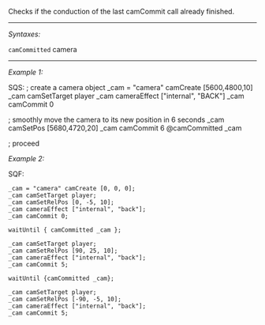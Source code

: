 Checks if the conduction of the last camCommit call already finished.


---
*Syntaxes:*

`camCommitted` camera

---
*Example 1:*

SQS:
<sqs>
; create a camera object
_cam = "camera" camCreate [5600,4800,10]
_cam camSetTarget player
_cam cameraEffect ["internal", "BACK"]
_cam camCommit 0

; smoothly move the camera to its new position in 6 seconds
_cam camSetPos [5680,4720,20]
_cam camCommit 6
@camCommitted _cam

; proceed
</sqs>

*Example 2:*

SQF:

```sqf
_cam = "camera" camCreate [0, 0, 0];
_cam camSetTarget player;
_cam camSetRelPos [0, -5, 10];
_cam cameraEffect ["internal", "back"];
_cam camCommit 0;

waitUntil { camCommitted _cam };

_cam camSetTarget player;
_cam camSetRelPos [90, 25, 10];
_cam cameraEffect ["internal", "back"];
_cam camCommit 5;

waitUntil {camCommitted _cam};

_cam camSetTarget player;
_cam camSetRelPos [-90, -5, 10];
_cam cameraEffect ["internal", "back"];
_cam camCommit 5;
```